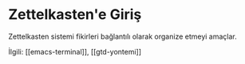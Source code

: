 # Zettelkasten'e Giriş

Zettelkasten sistemi fikirleri bağlantılı olarak organize etmeyi amaçlar.

İlgili: [[emacs-terminal]], [[gtd-yontemi]]
